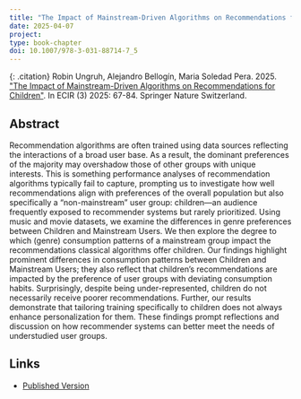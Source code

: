 ```yaml
---
title: "The Impact of Mainstream-Driven Algorithms on Recommendations for Children"
date: 2025-04-07
project: 
type: book-chapter
doi: 10.1007/978-3-031-88714-7_5
---
```


{: .citation}
Robin Ungruh, Alejandro Bellogín, Maria Soledad Pera. 2025. ["The Impact of Mainstream-Driven Algorithms on Recommendations for Children"](https://doi.org/10.1007/978-3-031-88714-7_5). In ECIR (3) 2025: 67-84. Springer Nature Switzerland.

## Abstract

Recommendation algorithms are often trained using data sources reflecting the interactions of a broad user base. As a result, the dominant preferences of the majority may overshadow those of other groups with unique interests. This is something performance analyses of recommendation algorithms typically fail to capture, prompting us to investigate how well recommendations align with preferences of the overall population but also specifically a “non-mainstream” user group: children—an audience frequently exposed to recommender systems but rarely prioritized. Using music and movie datasets, we examine the differences in genre preferences between Children and Mainstream Users. We then explore the degree to which (genre) consumption patterns of a mainstream group impact the recommendations classical algorithms offer children. Our findings highlight prominent differences in consumption patterns between Children and Mainstream Users; they also reflect that children’s recommendations are impacted by the preference of user groups with deviating consumption habits. Surprisingly, despite being under-represented, children do not necessarily receive poorer recommendations. Further, our results demonstrate that tailoring training specifically to children does not always enhance personalization for them. These findings prompt reflections and discussion on how recommender systems can better meet the needs of understudied user groups.
## Links

* [Published Version](https://doi.org/10.1007/978-3-031-88714-7_5)
